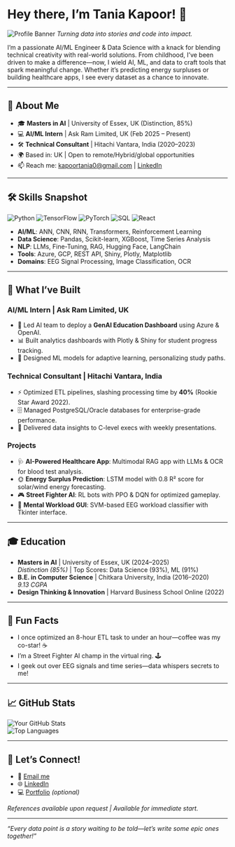 # Hey there, I’m Tania Kapoor! 👋

![Profile Banner](https://raw.githubusercontent.com/taniakapoor/taniakapoor/main/github_gif.gif)
*Turning data into stories and code into impact.*

I’m a passionate AI/ML Engineer & Data Science  with a knack for blending technical creativity with real-world solutions. From childhood, I’ve been driven to make a difference—now, I wield AI, ML, and data to craft tools that spark meaningful change. Whether it’s predicting energy surpluses or building healthcare apps, I see every dataset as a chance to innovate.

---

## 🚀 About Me
- 🎓 **Masters in AI** | University of Essex, UK (Distinction, 85%)  
- 💻 **AI/ML Intern** | Ask Ram Limited, UK (Feb 2025 – Present)  
- 🛠️ **Technical Consultant** | Hitachi Vantara, India (2020–2023)  
- 🌍 Based in: UK | Open to remote/Hybrid/global opportunities  
- 📫 Reach me: [kapoortania0@gmail.com](kapoortania0@gmail.com) | [LinkedIn](https://www.linkedin.com/in/tania-kapoor-0450b0188/)

---

## 🛠️ Skills Snapshot
![Python](https://img.shields.io/badge/Python-3776AB?style=flat&logo=python&logoColor=white)
![TensorFlow](https://img.shields.io/badge/TensorFlow-FF6F00?style=flat&logo=tensorflow&logoColor=white)
![PyTorch](https://img.shields.io/badge/PyTorch-EE4C2C?style=flat&logo=pytorch&logoColor=white)
![SQL](https://img.shields.io/badge/SQL-4479A1?style=flat&logo=postgresql&logoColor=white)
![React](https://img.shields.io/badge/React-61DAFB?style=flat&logo=react&logoColor=black)

- **AI/ML**: ANN, CNN, RNN, Transformers, Reinforcement Learning  
- **Data Science**: Pandas, Scikit-learn, XGBoost, Time Series Analysis  
- **NLP**: LLMs, Fine-Tuning, RAG, Hugging Face, LangChain  
- **Tools**: Azure, GCP, REST API, Shiny, Plotly, Matplotlib  
- **Domains**: EEG Signal Processing, Image Classification, OCR  

---

## 💼 What I’ve Built
### AI/ML Intern | Ask Ram Limited, UK
- 🚀 Led AI team to deploy a **GenAI Education Dashboard** using Azure & OpenAI.  
- 📊 Built analytics dashboards with Plotly & Shiny for student progress tracking.  
- 🤖 Designed ML models for adaptive learning, personalizing study paths.

### Technical Consultant | Hitachi Vantara, India
- ⚡ Optimized ETL pipelines, slashing processing time by **40%** (Rookie Star Award 2022).  
- 🗄️ Managed PostgreSQL/Oracle databases for enterprise-grade performance.  
- 🤝 Delivered data insights to C-level execs with weekly presentations.

### Projects
- 🩺 **AI-Powered Healthcare App**: Multimodal RAG app with LLMs & OCR for blood test analysis.  
- 🌞 **Energy Surplus Prediction**: LSTM model with 0.8 R² score for solar/wind energy forecasting.  
- 🎮 **Street Fighter AI**: RL bots with PPO & DQN for optimized gameplay.  
- 🧠 **Mental Workload GUI**: SVM-based EEG workload classifier with Tkinter interface.

---

## 🎓 Education
- **Masters in AI** | University of Essex, UK (2024–2025)  
  *Distinction (85%)* | Top Scores: Data Science (93%), ML (91%)  
- **B.E. in Computer Science** | Chitkara University, India (2016–2020)  
  *9.13 CGPA*  
- **Design Thinking & Innovation** | Harvard Business School Online (2022)  

---

## 🌟 Fun Facts
- I once optimized an 8-hour ETL task to under an hour—coffee was my co-star! ☕  
- I’m a Street Fighter AI champ in the virtual ring. 🕹️  
- I geek out over EEG signals and time series—data whispers secrets to me!  

---

## 📈 GitHub Stats
![Your GitHub Stats](https://github-readme-stats.vercel.app/api?username=yourusername&show_icons=true&theme=radical)  
![Top Languages](https://github-readme-stats.vercel.app/api/top-langs/?username=yourusername&layout=compact&theme=radical)

---

## 🤝 Let’s Connect!
- 📧 [Email me](mailto:your.email@example.com)  
- 🌐 [LinkedIn](https://linkedin.com/in/yourprofile)  
- 💻 [Portfolio](https://yourportfolio.com) *(optional)*  

*References available upon request | Available for immediate start.*

---

*“Every data point is a story waiting to be told—let’s write some epic ones together!”*
